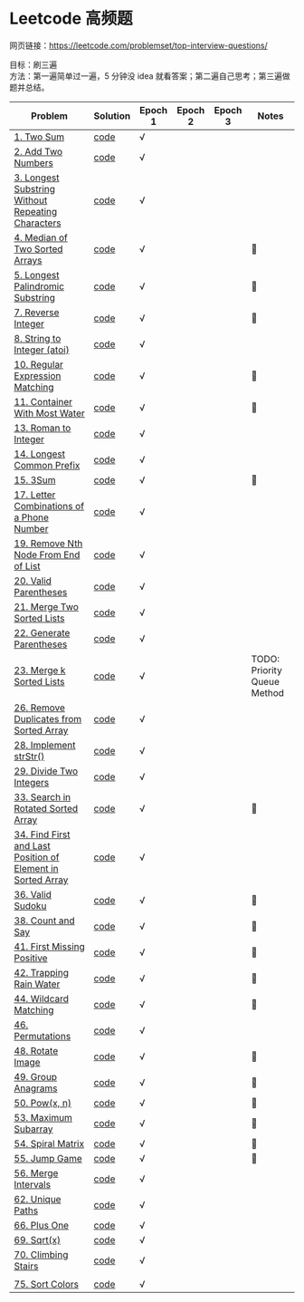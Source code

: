 # Leetcode 高频题

网页链接：https://leetcode.com/problemset/top-interview-questions/

目标：刷三遍  
方法：第一遍简单过一遍，5 分钟没 idea 就看答案；第二遍自己思考；第三遍做题并总结。

| Problem                                                                                                                                               | Solution                            | Epoch 1 | Epoch 2 | Epoch 3 | Notes                       |
| ----------------------------------------------------------------------------------------------------------------------------------------------------- | ----------------------------------- | ------- | ------- | ------- | --------------------------- |
| [1. Two Sum](https://leetcode.com/problems/two-sum/)                                                                                                  | [code](twoSum.py)                   | √       |
| [2. Add Two Numbers](https://leetcode.com/problems/add-two-numbers/)                                                                                  | [code](addTwoNumbers.py)            | √       |
| [3. Longest Substring Without Repeating Characters](https://leetcode.com/problems/longest-substring-without-repeating-characters/)                    | [code](lengthOfLongestSubstring.py) | √       |
| [4. Median of Two Sorted Arrays](https://leetcode.com/problems/median-of-two-sorted-arrays/)                                                          | [code](findMedianSortedArrays.py)   | √       |         |         | 🌟                          |
| [5. Longest Palindromic Substring](https://leetcode.com/problems/longest-palindromic-substring/)                                                      | [code](longestPalindrome.py)        | √       |         |         | 🌟                          |
| [7. Reverse Integer](https://leetcode.com/problems/reverse-integer/)                                                                                  | [code](reverse.py)                  | √       |         |         | 🌟                          |
| [8. String to Integer (atoi)](https://leetcode.com/problems/string-to-integer-atoi/)                                                                  | [code](myAtoi.py)                   | √       |
| [10. Regular Expression Matching](https://leetcode.com/problems/regular-expression-matching/)                                                         | [code](isMatch.py)                  | √       |         |         | 🌟                          |
| [11. Container With Most Water](https://leetcode.com/problems/container-with-most-water/)                                                             | [code](maxArea.py)                  | √       |         |         | 🌟                          |
| [13. Roman to Integer](https://leetcode.com/problems/roman-to-integer/)                                                                               | [code](romanToInt.py)               | √       |         |         |                             |
| [14. Longest Common Prefix](https://leetcode.com/problems/longest-common-prefix/)                                                                     | [code](longestCommonPrefix.py)      | √       |         |         |                             |
| [15. 3Sum](https://leetcode.com/problems/3sum/)                                                                                                       | [code](threeSum.py)                 | √       |         |         | 🌟                          |
| [17. Letter Combinations of a Phone Number](https://leetcode.com/problems/letter-combinations-of-a-phone-number/)                                     | [code](letterCombinations.py)       | √       |         |         |                             |
| [19. Remove Nth Node From End of List](https://leetcode.com/problems/remove-nth-node-from-end-of-list/)                                               | [code](removeNthFromEnd.py)         | √       |         |         |                             |
| [20. Valid Parentheses](https://leetcode.com/problems/valid-parentheses/)                                                                             | [code](isValid.py)                  | √       |         |         |                             |
| [21. Merge Two Sorted Lists](https://leetcode.com/problems/merge-two-sorted-lists/)                                                                   | [code](mergeTwoLists.py)            | √       |         |         |                             |
| [22. Generate Parentheses](https://leetcode.com/problems/generate-parentheses/)                                                                       | [code](generateParenthesis.py)      | √       |         |         |                             |
| [23. Merge k Sorted Lists](https://leetcode.com/problems/merge-k-sorted-lists/)                                                                       | [code](mergeKLists.py)              | √       |         |         | TODO: Priority Queue Method |
| [26. Remove Duplicates from Sorted Array](https://leetcode.com/problems/remove-duplicates-from-sorted-array/)                                         | [code](removeDuplicates.py)         | √       |         |         |                             |
| [28. Implement strStr()](https://leetcode.com/problems/implement-strstr/)                                                                             | [code](strStr.py)                   | √       |         |         |                             |
| [29. Divide Two Integers](https://leetcode.com/problems/divide-two-integers/)                                                                         | [code](divide.py)                   | √       |         |         |                             |
| [33. Search in Rotated Sorted Array](https://leetcode.com/problems/search-in-rotated-sorted-array/submissions/)                                       | [code](search.py)                   | √       |         |         | 🌟                          |
| [34. Find First and Last Position of Element in Sorted Array](https://leetcode.com/problems/find-first-and-last-position-of-element-in-sorted-array/) | [code](searchRange.py)              | √       |         |         |                             |
| [36. Valid Sudoku](https://leetcode.com/problems/valid-sudoku/)                                                                                       | [code](isValidSudoku.py)            | √       |         |         | 🌟                          |
| [38. Count and Say](https://leetcode.com/problems/count-and-say/)                                                                                     | [code](countAndSay.py)              | √       |         |         | 🌟                          |
| [41. First Missing Positive](https://leetcode.com/problems/first-missing-positive/)                                                                   | [code](firstMissingPositive.py)     | √       |         |         | 🌟                          |
| [42. Trapping Rain Water](https://leetcode.com/problems/trapping-rain-water/)                                                                         | [code](trap.py)                     | √       |         |         | 🌟                          |
| [44. Wildcard Matching](https://leetcode.com/problems/wildcard-matching/)                                                                             | [code](isMatchII.py)                | √       |         |         | 🌟                          |
| [46. Permutations](https://leetcode.com/problems/permutations/)                                                                                       | [code](permute.py)                  | √       |         |         |                             |
| [48. Rotate Image](https://leetcode.com/problems/rotate-image/)                                                                                       | [code](rotate.py)                   | √       |         |         | 🌟                          |
| [49. Group Anagrams](https://leetcode.com/problems/group-anagrams/)                                                                                   | [code](groupAnagrams.py)            | √       |         |         | 🌟                          |
| [50. Pow(x, n)](https://leetcode.com/problems/powx-n/)                                                                                                | [code](myPow.py)                    | √       |         |         | 🌟                          |
| [53. Maximum Subarray](https://leetcode.com/problems/maximum-subarray/)                                                                               | [code](maxSubArray.py)              | √       |         |         | 🌟                          |
| [54. Spiral Matrix](https://leetcode.com/problems/spiral-matrix/)                                                                                     | [code](spiralOrder.py)              | √       |         |         | 🌟                          |
| [55. Jump Game](https://leetcode.com/problems/jump-game/)                                                                                             | [code](canJump.py)                  | √       |         |         | 🌟                          |
| [56. Merge Intervals](https://leetcode.com/problems/merge-intervals/submissions/)                                                                     | [code](merge.py)                    | √       |         |         |                             |
| [62. Unique Paths](https://leetcode.com/problems/unique-paths/)                                                                                       | [code](uniquePaths.py)              | √       |         |         |                             |
| [66. Plus One](https://leetcode.com/problems/plus-one/)                                                                                               | [code](plusOne.py)                  | √       |         |         |                             |
| [69. Sqrt(x)](https://leetcode.com/problems/sqrtx/)                                                                                                   | [code](mySqrt.py)                   | √       |         |         |                             |
| [70. Climbing Stairs](https://leetcode.com/problems/climbing-stairs/submissions/)                                                                     | [code](climbStairs.py)              | √       |         |         |                             |
| []()                                                                                                                                                  |
| [75. Sort Colors](https://leetcode.com/problems/sort-colors/)                                                                                         | [code](sortColors.py)               | √       |         |         |                             |

